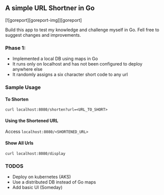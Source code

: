 ## A simple URL Shortner in Go

[![goreport][goreport-img]][goreport]

Build this app to test my knowledge and challenge myself in Go. Fell free to suggest changes and improvements.

### Phase 1:
 - Implemented a local DB using maps in Go
 - It runs only on localhost and has not been configured to deploy anywhere else
 - It randomly assigns a six character short code to any url

### Sample Usage
#### To Shorten
```
curl localhost:8080/shorten?url=<URL_TO_SHORT>
```
#### Using the Shortened URL
Access `localhost:8080/<SHORTENED_URL>`
#### Show All Urls
```
curl localhost:8080/display
```

### TODOS
 - Deploy on kubernetes (AKS)
 - Use a distributed DB instead of Go maps
 - Add basic UI (Someday)
